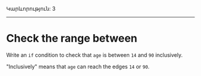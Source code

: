 Կարևորություն: 3

---

# Check the range between

Write an `if` condition to check that `age` is between `14` and `90` inclusively.

"Inclusively" means that `age` can reach the edges `14` or `90`.
